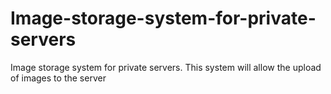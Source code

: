 # Image-storage-system-for-private-servers
Image storage system for private servers. This system will allow the upload of images to the server
